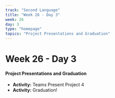 ```yaml
---
track: "Second Language"
title: "Week 26 - Day 3"
week: 26
day: 3
type: "homepage"
topics: "Project Presentations and Graduation"
---
```



# Week 26 - Day 3

#### Project Presentations and Graduation
- **Activity:** Teams Present Project 4
- **Activity:** Graduation!

